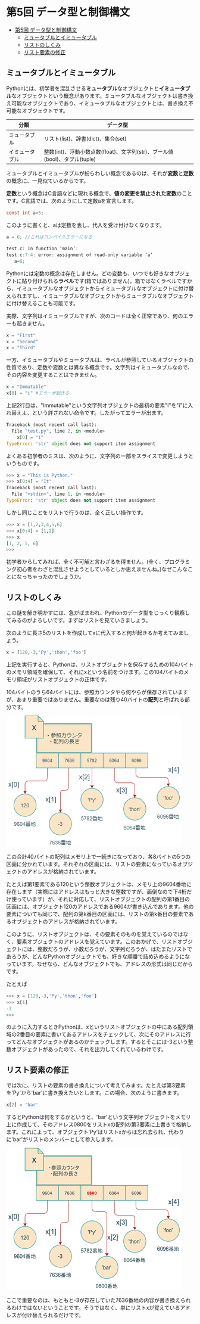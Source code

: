 # 第5回 データ型と制御構文

- [第5回 データ型と制御構文](#第5回-データ型と制御構文)
  - [ミュータブルとイミュータブル](#ミュータブルとイミュータブル)
  - [リストのしくみ](#リストのしくみ)
  - [リスト要素の修正](#リスト要素の修正)

## ミュータブルとイミュータブル

Pythonには、初学者を混乱させる**ミュータブル**なオブジェクトと**イミュータブル**なオブジェクトという概念があります。ミュータブルなオブジェクトは書き換え可能なオブジェクトであり、イミュータブルなオブジェクトとは、書き換え不可能なオブジェクトです。

| 分類            | データ型           |
| -------------- | ------------------ |
| ミュータブル   | リスト(list)、辞書(dict)、集合(set) |
| イミュータブル | 整数(int)、浮動小数点数(float)、文字列(str)、ブール値(bool)、タプル(tuple)|

ミュータブルとイミュータブルが紛らわしい概念であるのは、それが**変数**と**定数**の概念に、一見似ているからです。

**定数**という概念はC言語などに現れる概念で、**値の変更を禁止された変数**のことです。C言語では、次のようにして定数aを宣言します。

```C
const int a=5;
```

このように書くと、aは定数を表し、代入を受け付けなくなります。

```C
a = 6; //これはコンパイルエラーになる
```

```C
test.c: In function ‘main’:
test.c:7:4: error: assignment of read-only variable ‘a’
   a=6;
```

Pythonには定数の概念は存在しません。どの変数も、いつでも好きなオブジェクトに貼り付けられる**ラベル**です(箱ではありません)。箱ではなくラベルですから、イミュータブルなオブジェクトからイミュータブルなオブジェクトに付け替えられますし、イミュータブルなオブジェクトからミュータブルなオブジェクトに付け替えることも可能です。

実際、文字列はイミュータブルですが、次のコードは全く正常であり、何のエラーも起きません。

```python
x = "First"
x = "Second"
x = "Third"
```

一方、イミュータブルやミュータブルは、ラベルが参照しているオブジェクトの性質であり、定数や変数とは異なる概念です。文字列はイミュータブルなので、その内容を変更することはできません。

```python
x = "Immutable"
x[0] = "i" #エラーが起きる
```

上記2行目は、"Immutable"という文字列オブジェクトの最初の要素"I"を"i"に入れ替えよ、という許されない命令です。したがってエラーが出ます。

```python
Traceback (most recent call last):
  File "test.py", line 2, in <module>
    x[0] = "i"
TypeError: 'str' object does not support item assignment
```

よくある初学者のミスは、次のように、文字列の一部をスライスで変更しようというものです。

```python
>>> x = "This is Python."
>>> x[0:4] = "It"
Traceback (most recent call last):
  File "<stdin>", line 1, in <module>
TypeError: 'str' object does not support item assignment
```

しかし同じことをリストで行うのは、全く正しい操作です。

```python
>>> x = [1,2,3,4,5,6]
>>> x[0:4] = [1,2]
>>> x
[1, 2, 5, 6]
>>>
```

初学者からしてみれば、全く不可解と言わざるを得ません。(全く、プログラミング初心者をわざと混乱させようとしているとしか思えませんね。)なぜこんなことになっちゃったのでしょうか。

## リストのしくみ

この謎を解き明かすには、急がばまわれ、Pythonのデータ型をじっくり観察してみるのがよろしいです。まずはリストを見ていきましょう。

次のように長さ5のリストを作成してxに代入すると何が起きるか考えてみましょう。

```python
x = [120,-3,'Py','thon','foo']
```

上記を実行すると、Pythonは、リストオブジェクトを保存するための104バイトのメモリ領域を確保して、それにxという名前をつけます。この104バイトのメモリ領域がリストオブジェクトの正体です。

104バイトのうち64バイトには、参照カウンタやら何やらが保存されていますが、あまり重要ではありません。重要なのは残り40バイトの**配列**と呼ばれる部分です。

![list structure](img/list_structure.drawio.png)

この合計40バイトの配列はメモリ上で一続きになっており、各8バイトの5つの区画に分かれています。それぞれの区画には、リストの要素になっているオブジェクトのアドレスが格納されています。

たとえば第1要素である120という整数オブジェクトは、メモリ上の9604番地に存在します（実際にはアドレスはもっと大きな整数ですが、面倒なので下4桁だけ使っています）が、それに対応して、リストオブジェクトの配列の第1番目の区画には、オブジェクト120のアドレスである9604が書き込んであります。他の要素についても同じで、配列の第k番目の区画には、リストの第k番目の要素であるオブジェクトのアドレスが格納されています。

このように、リストオブジェクトは、その要素そのものを覚えているのではなく、要素オブジェクトのアドレスを覚えています。このおかげで、リストオブジェクトには、整数だろうが、小数だろうが、文字列だろうが、はたまたリストであろうが、どんなPythonオブジェクトでも、好きな順番で詰め込めるようになっています。なぜなら、どんなオブジェクトでも、アドレスの形式は同じだからです。

たとえば

```python
>>> x = [120,-3,'Py','thon','foo']
>>> x[1]
-3
>>> 
```

のように入力するときPythonは、xというリストオブジェクトの中にある配列領域の2番目の要素に書いてあるアドレスをチェックして、次にそのアドレスに行ってどんなオブジェクトがあるのかチェックします。するとそこには-3という整数オブジェクトがあったので、それを出力してくれているわけです。

## リスト要素の修正

では次に、リストの要素の書き換えについて考えてみます。たとえば第3要素を'Py'から'bar'に書き換えたいとします。この場合、次のように書きます。

```python
x[2] = 'bar'
```

するとPythonは何をするかというと、'bar'という文字列オブジェクトをメモリ上に作成して、そのアドレス0800をリストxの配列の第3要素に上書きで格納します。これによって、オブジェクト'Py'はリストxからは忘れ去られ、代わりに'bar'がリストのメンバーとして参入します。

![list change element](img/list_change_element.drawio.png)

ここで重要なのは、もともと-3が存在していた7636番地の内容が書き換えられるわけではないということです。そうではなく、単にリストxが覚えているアドレスが付け替えられるだけです。
